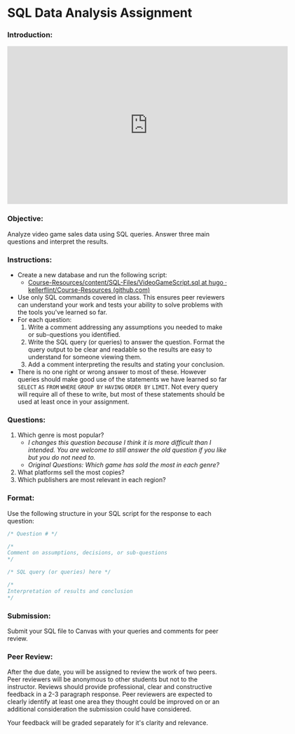 
# SQL Data Analysis Assignment


### Introduction:

<iframe src="https://share.descript.com/embed/xFMMD1KUyXp" width="640" height="360" frameborder="0" allowfullscreen></iframe>

### Objective: 

Analyze video game sales data using SQL queries. Answer three main questions and interpret the results.

### Instructions:

- Create a new database and run the following script:
	- [Course-Resources/content/SQL-Files/VideoGameScript.sql at hugo · kellerflint/Course-Resources (github.com)](https://github.com/kellerflint/Course-Resources/blob/hugo/content/SQL-Files/VideoGameScript.sql)
- Use only SQL commands covered in class. This ensures peer reviewers can understand your work and tests your ability to solve problems with the tools you've learned so far.
- For each question: 
	1. Write a comment addressing any assumptions you needed to make or sub-questions you identified. 
	2. Write the SQL query (or queries) to answer the question. Format the query output to be clear and readable so the results are easy to understand for someone viewing them.
	3. Add a comment interpreting the results and stating your conclusion.
- There is no one right or wrong answer to most of these. However queries should make good use of the statements we have learned so far `SELECT` `AS` `FROM` `WHERE` `GROUP BY` `HAVING` `ORDER BY` `LIMIT`. Not every query will require all of these to write, but most of these statements should be used at least once in your assignment.
### Questions:

1. Which genre is most popular?
	- *I changes this question because I think it is more difficult than I intended. You are welcome to still answer the old question if you like but you do not need to.*
	- *Original Questions: Which game has sold the most in each genre?*
2. What platforms sell the most copies?
3. Which publishers are most relevant in each region?

### Format: 

Use the following structure in your SQL script for the response to each question:

```sql
/* Question # */

/* 
Comment on assumptions, decisions, or sub-questions
*/

/* SQL query (or queries) here */

/* 
Interpretation of results and conclusion
*/
```

### Submission: 

Submit your SQL file to Canvas with your queries and comments for peer review.

### Peer Review:

After the due date, you will be assigned to review the work of two peers. Peer reviewers will be anonymous to other students but not to the instructor. Reviews should provide professional, clear and constructive feedback in a 2-3 paragraph response. Peer reviewers are expected to clearly identify at least one area they thought could be improved on or an additional consideration the submission could have considered.

Your feedback will be graded separately for it's clarity and relevance.
